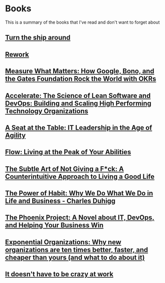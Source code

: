 # Books

This is a summary of the books that I've read and don't want to forget about

## [Turn the ship around](ship.md)
## [Rework](rework.md)
## [Measure What Matters: How Google, Bono, and the Gates Foundation Rock the World with OKRs](okr.md)
## [Accelerate: The Science of Lean Software and DevOps: Building and Scaling High Performing Technology Organizations](accelerate.md)
## [A Seat at the Table: IT Leadership in the Age of Agility](seat.md)
## [Flow: Living at the Peak of Your Abilities](flow.md)
## [The Subtle Art of Not Giving a F*ck: A Counterintuitive Approach to Living a Good Life](no_fuck.md)
## [The Power of Habit: Why We Do What We Do in Life and Business - Charles Duhigg](habit.md)
## [The Phoenix Project: A Novel about IT, DevOps, and Helping Your Business Win](phoenix.md)
## [Exponential Organizations: Why new organizations are ten times better, faster, and cheaper than yours (and what to do about it)](expo.md)
## [It doesn't have to be crazy at work](crazy.md)
